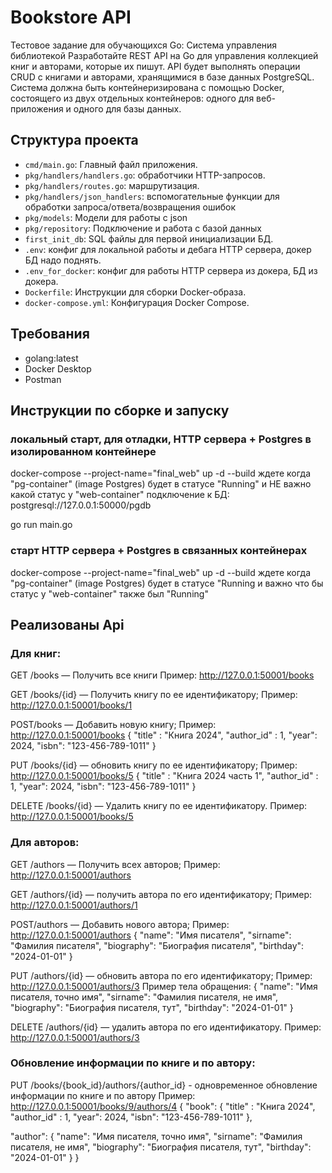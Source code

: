 # Bookstore API

Тестовое задание для обучающихся Go: Система управления библиотекой
Разработайте REST API на Go для управления коллекцией книг и авторами,
которые их пишут. API будет выполнять операции CRUD с книгами и авторами,
хранящимися в базе данных PostgreSQL. Система должна быть
контейнеризирована с помощью Docker, состоящего из двух отдельных
контейнеров: одного для веб-приложения и одного для базы данных.

## Структура проекта

- `cmd/main.go`: Главный файл приложения.
- `pkg/handlers/handlers.go`: обработчики HTTP-запросов.
- `pkg/handlers/routes.go`: маршрутизация.
- `pkg/handlers/json_handlers`: вспомогательные функции для обработки запроса/ответа/возвращения ошибок
- `pkg/models`: Модели для работы с json
- `pkg/repository`: Подключение и работа с базой данных
- `first_init_db`: SQL файлы для первой инициализации БД.
- `.env`: конфиг для локальной работы и дебага HTTP сервера, докер БД надо поднять.
- `.env_for_docker`: конфиг для работы HTTP сервера из докера, БД из докера.
- `Dockerfile`: Инструкции для сборки Docker-образа.
- `docker-compose.yml`: Конфигурация Docker Compose.

## Требования

- golang:latest
- Docker Desktop
- Postman

## Инструкции по сборке и запуску

### локальный старт, для отладки, HTTP сервера + Postgres в изолированном контейнере
docker-compose --project-name="final_web" up -d --build
ждете когда "pg-container" (image Postgres) будет в статусе "Running" и НЕ важно какой статус у "web-container"
подключение к БД: postgresql://127.0.0.1:50000/pgdb

go run main.go

### старт HTTP сервера + Postgres в связанных контейнерах
docker-compose --project-name="final_web" up -d --build
ждете когда "pg-container" (image Postgres) будет в статусе "Running и важно что бы статус у "web-container" также был "Running"

## Реализованы Api
###  Для книг:

GET /books — Получить все книги
Пример: http://127.0.0.1:50001/books

GET /books/{id} — Получить книгу по ее идентификатору;
Пример: http://127.0.0.1:50001/books/1

POST/books — Добавить новую книгу;
Пример: http://127.0.0.1:50001/books
  {
    "title" : "Книга 2024",
    "author_id" : 1,
    "year": 2024,
    "isbn": "123-456-789-1011"
  }

PUT /books/{id} — обновить книгу по ее идентификатору;
Пример: http://127.0.0.1:50001/books/5
  {
    "title" : "Книга 2024 часть 1",
    "author_id" : 1,
    "year": 2024,
    "isbn": "123-456-789-1011"
  }

DELETE /books/{id} — Удалить книгу по ее идентификатору.
Пример: http://127.0.0.1:50001/books/5

### Для авторов:

GET /authors — Получить всех авторов;
Пример: http://127.0.0.1:50001/authors

GET /authors/{id} — получить автора по его идентификатору;
Пример: http://127.0.0.1:50001/authors/1

POST/authors — Добавить нового автора;
Пример: http://127.0.0.1:50001/authors
  {
  "name": "Имя писателя",
  "sirname": "Фамилия писателя",
  "biography": "Биография писателя",
  "birthday": "2024-01-01"
  }

PUT /authors/{id} — обновить автора по его идентификатору;
Пример: http://127.0.0.1:50001/authors/3
Пример тела обращения:
  {
  "name": "Имя писателя, точно имя",
  "sirname": "Фамилия писателя, не имя",
  "biography": "Биография писателя, тут",
  "birthday": "2024-01-01"
  }

DELETE /authors/{id} — удалить автора по его идентификатору.
Пример: http://127.0.0.1:50001/authors/3

###    Обновление информации по книге и по автору:

PUT /books/{book_id}/authors/{author_id} - одновременное обновление информации по книге и по автору
Пример: http://127.0.0.1:50001/books/9/authors/4
{
"book":
  {
    "title" : "Книга 2024",
    "author_id" : 1,
    "year": 2024,
    "isbn": "123-456-789-1011"
  },

  "author":
  {
  "name": "Имя писателя, точно имя",
  "sirname": "Фамилия писателя, не имя",
  "biography": "Биография писателя, тут",
  "birthday": "2024-01-01"
  }
}